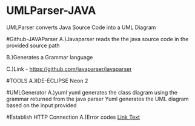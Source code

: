 # UMLParser-JAVA
UMLParser converts Java Source Code into a UML Diagram

#Github-JAVAParser
A.)Javaparser reads the the java source code in the provided source path 
                              
B.)Generates a Grammar language

C.)Link - https://github.com/javaparser/javaparser


#TOOLS
A.)IDE-ECLIPSE Neon 2

#UMLGenerator
A.)yuml
yuml generates the class diagram using the grammar returned from the java parser
Yuml generates the UML diagram based on the input provided

#Establish HTTP Connection
A.)Error codes
[Link Text](https://en.wikipedia.org/wiki/List_of_HTTP_status_codes)
